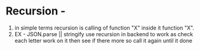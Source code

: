 # Recursion - 
1. in simple terms recursion is calling of function "X" inside it function "X".  
2.  EX - JSON.parse || stringify use recursion in backend to work as check each letter work on it then see if there more so call it again until it done 


